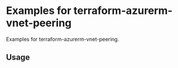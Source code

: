 # Examples for terraform-azurerm-vnet-peering

Examples for terraform-azurerm-vnet-peering.

## Usage

```hcl:examples/basic/main.tf
```

<!-- BEGINNING OF PRE-COMMIT-TERRAFORM DOCS HOOK -->
<!-- END OF PRE-COMMIT-TERRAFORM DOCS HOOK -->
